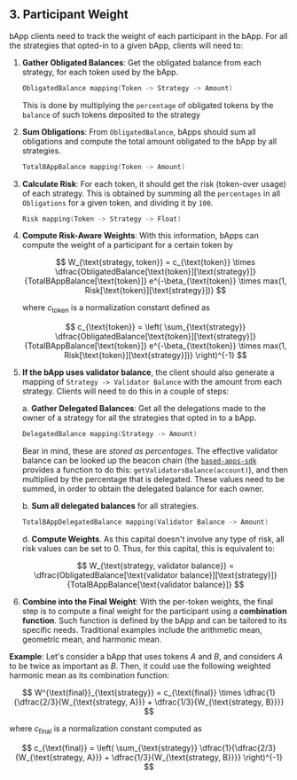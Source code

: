 ## 3. Participant Weight

bApp clients need to track the weight of each participant in the bApp. For all the strategies that opted-in to a given bApp, clients will need to:

1. **Gather Obligated Balances**: Get the obligated balance from each strategy, for each token used by the bApp.

   ```go
   ObligatedBalance mapping(Token -> Strategy -> Amount)
   ```

   This is done by multiplying the `percentage` of obligated tokens by the `balance` of such tokens deposited to the strategy

2. **Sum Obligations**: From `ObligatedBalance`, bApps should sum all obligations and compute the total amount obligated to the bApp by all strategies.
   ```go
   TotalBAppBalance mapping(Token -> Amount)
   ```
3. **Calculate Risk**: For each token, it should get the risk (token-over usage) of each strategy. This is obtained by summing all the `percentages` in all `Obligations` for a given token, and dividing it by `100`.
   ```go
   Risk mapping(Token -> Strategy -> Float)
   ```
4. **Compute Risk-Aware Weights**: With this information, bApps can compute the weight of a participant for a certain token by

   $$
   W_{\text{strategy, token}} = c_{\text{token}} \times \dfrac{ObligatedBalance[\text{token}][\text{strategy}]}{TotalBAppBalance[\text{token}]} e^{-\beta_{\text{token}} \times max(1, Risk[\text{token}][\text{strategy}])}
   $$

   where $c_{\text{token}}$ is a normalization constant defined as

   $$
   c_{\text{token}} = \left( \sum_{\text{strategy}} \dfrac{ObligatedBalance[\text{token}][\text{strategy}]}{TotalBAppBalance[\text{token}]} e^{-\beta_{\text{token}} \times max(1, Risk[\text{token}][\text{strategy}])} \right)^{-1}
   $$

5. **If the bApp uses validator balance**, the client should also generate a mapping of `Strategy -> Validator Balance` with the amount from each strategy. Clients will need to do this in a couple of steps:

   a. **Gather Delegated Balances**: Get all the delegations made to the owner of a strategy for all the strategies that opted in to a bApp.

   ```go
   DelegatedBalance mapping(Strategy -> Amount)
   ```

   Bear in mind, these are _stored as percentages_. The effective validator balance can be looked up the beacon chain (the [`based-apps-sdk`](https://github.com/ssvlabs/based-apps-sdk) provides a function to do this: `getValidatorsBalance(account)`), and then multiplied by the percentage that is delegated.
   These values need to be summed, in order to obtain the delegated balance for each owner.

   b. **Sum all delegated balances** for all strategies.

   ```go
   TotalBAppDelegatedBalance mapping(Validator Balance -> Amount)
   ```

   d. **Compute Weights**. As this capital doesn't involve any type of risk, all risk values can be set to 0. Thus, for this capital, this is equivalent to:

   $$
   W_{\text{strategy, validator balance}} = \dfrac{ObligatedBalance[\text{validator balance}][\text{strategy}]}{TotalBAppBalance[\text{validator balance}]}
   $$

6. **Combine into the Final Weight**: With the per-token weights, the final step is to compute a final weight for the participant using a **combination function**. Such function is defined by the bApp and can be tailored to its specific needs. Traditional examples include the arithmetic mean, geometric mean, and harmonic mean.

**Example**: Let's consider a bApp that uses tokens $A$ and $B$, and considers $A$ to be twice as important as $B$. Then, it could use the following weighted harmonic mean as its combination function:

$$
W^{\text{final}}_{\text{strategy}} = c_{\text{final}} \times \dfrac{1}{\dfrac{2/3}{W_{\text{strategy, A}}} + \dfrac{1/3}{W_{\text{strategy, B}}}}
$$

where $c_{\text{final}}$ is a normalization constant computed as

$$
c_{\text{final}} = \left( \sum_{\text{strategy}} \dfrac{1}{\dfrac{2/3}{W_{\text{strategy, A}}} + \dfrac{1/3}{W_{\text{strategy, B}}}} \right)^{-1}
$$

<!-- [At the following page](./participant-weight-example.md), you can find a coded example of how to combine Subgraph data with the logic described above. -->
